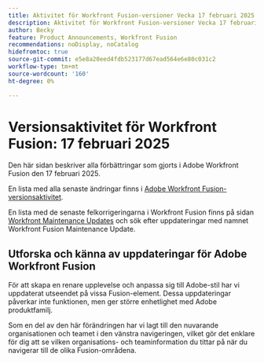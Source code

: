 ```yaml
---
title: Aktivitet för Workfront Fusion-versioner Vecka 17 februari 2025
description: Aktivitet för Workfront Fusion-versioner Vecka 17 februari 2025
author: Becky
feature: Product Announcements, Workfront Fusion
recommendations: noDisplay, noCatalog
hidefromtoc: true
source-git-commit: e5e8a20eed4fdb523177d67ead564e6e80c031c2
workflow-type: tm+mt
source-wordcount: '160'
ht-degree: 0%

---
```


# Versionsaktivitet för Workfront Fusion: 17 februari 2025

Den här sidan beskriver alla förbättringar som gjorts i Adobe Workfront Fusion den 17 februari 2025.

En lista med alla senaste ändringar finns i [Adobe Workfront Fusion-versionsaktivitet](/help/workfront-fusion/fusion-product-releases/fusion-release-activity.md).

En lista med de senaste felkorrigeringarna i Workfront Fusion finns på sidan [Workfront Maintenance Updates](https://experienceleague.adobe.com/en/docs/workfront-known-issues/releases/current-updates) och sök efter uppdateringar med namnet Workfront Fusion Maintenance Update.

<!--## Adobe Storage connector and modules now available

Now you can use Workfront Fusion to manage Adobe your Adobe Storage. With the Adobe Storage modules, you can: 

* Create, discard, restore, or delete an Adobe Enterprise Storage Management (ESM) store
* Invite a user to an ESM store
* Make a custom call the the Adobe User Management API 

For information and instructions, see [Adobe Storage modules]().-->

## Utforska och känna av uppdateringar för Adobe Workfront Fusion

För att skapa en renare upplevelse och anpassa sig till Adobe-stil har vi uppdaterat utseendet på vissa Fusion-element. Dessa uppdateringar påverkar inte funktionen, men ger större enhetlighet med Adobe produktfamilj.

Som en del av den här förändringen har vi lagt till den nuvarande organisationen och teamet i den vänstra navigeringen, vilket gör det enklare för dig att se vilken organisations- och teaminformation du tittar på när du navigerar till de olika Fusion-områdena.


